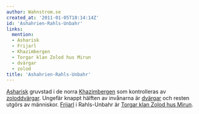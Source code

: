 ```yaml
---
author: Wahnstrom.se
created_at: '2011-01-05T18:14:14Z'
id: 'Ashahrien-Rahls-Unbahr'
links:
  mention:
  - Asharisk
  - Frijarl
  - Khazimbergen
  - Torgar klan Zolod hus Mirun
  - dvärgar
  - zolod
title: 'Ashahrien-Rahls-Unbahr'
---
```


[Asharisk] gruvstad i de norra [Khazimbergen] som kontrolleras av [zoloddvärgar]. Ungefär knappt
hälften av invånarna är [dvärgar] och resten utgörs av människor. [Frijarl] i Rahls-Unbahr är
[Torgar klan Zolod hus Mirun].

  [Asharisk]: Asharisk
  [Khazimbergen]: Khazimbergen
  [zoloddvärgar]: zolod
  [dvärgar]: dvärgar
  [Frijarl]: Frijarl
  [Torgar klan Zolod hus Mirun]: Torgar_klan_Zolod_hus_Mirun